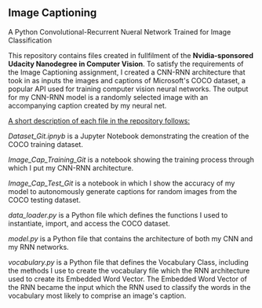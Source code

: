 ## Image Captioning
A Python Convolutional-Recurrent Nueral Network Trained for Image Classification

This repository contains files created in fullfilment of the <strong>Nvidia-sponsored Udacity Nanodegree in Computer Vision</strong>.  To satisfy the requirements of the Image Captioning assignment, I created a CNN-RNN architecture that took in as inputs the images and captions of Microsoft's COCO dataset, a popular API used for training computer vision neural networks.  The output for my CNN-RNN model is a randomly selected image with an accompanying caption created by my neural net.

<u>A short description of each file in the repository follows:</u>

<em>Dataset_Git.ipnyb</em> is a Jupyter Notebook demonstrating the creation of the COCO training dataset.

<em>Image_Cap_Training_Git</em> is a notebook showing the training process through which I put my CNN-RNN architecture.

<em>Image_Cap_Test_Git</em> is a notebook in which I show the accuracy of my model to autonomously generate captions for random images from the COCO testing dataset.

<em>data_loader.py</em> is a Python file which defines the functions I used to instantiate, import, and access the COCO dataset.

<em>model.py</em> is a Python file that contains the architecture of both my CNN and my RNN networks.  

<em>vocabulary.py</em> is a Python file that defines the Vocabulary Class, including the methods I use to create the vocabulary file which the RNN architecture used to create its Embedded Word Vector.  The Embedded Word Vector of the RNN became the input which the RNN used to classify the words in the vocabulary most likely to comprise an image's caption.  
